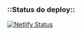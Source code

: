 ### ::Status do deploy::

[![Netlify Status](https://api.netlify.com/api/v1/badges/8b9a4ec4-bdf6-4b66-8be9-29bc52747872/deploy-status)](https://app.netlify.com/sites/rotageek/deploys)
